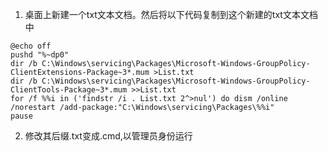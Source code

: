 1. 桌面上新建一个txt文本文档。然后将以下代码复制到这个新建的txt文本文档中

```
@echo off
pushd "%~dp0"
dir /b C:\Windows\servicing\Packages\Microsoft-Windows-GroupPolicy-ClientExtensions-Package~3*.mum >List.txt
dir /b C:\Windows\servicing\Packages\Microsoft-Windows-GroupPolicy-ClientTools-Package~3*.mum >>List.txt
for /f %%i in ('findstr /i . List.txt 2^>nul') do dism /online /norestart /add-package:"C:\Windows\servicing\Packages\%%i"
pause
```

2. 修改其后缀.txt变成.cmd,以管理员身份运行


